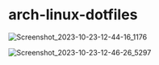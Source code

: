# arch-linux-dotfiles

![Screenshot_2023-10-23-12-44-16_1176](https://github.com/haleemhawkins/arch-linux-dotfiles/assets/62164901/27ae4aee-a11d-4ff1-a695-06975d15846a)

![Screenshot_2023-10-23-12-46-26_5297](https://github.com/haleemhawkins/arch-linux-dotfiles/assets/62164901/d2f45b17-60a2-4e7b-8aef-694808c58ba2)
